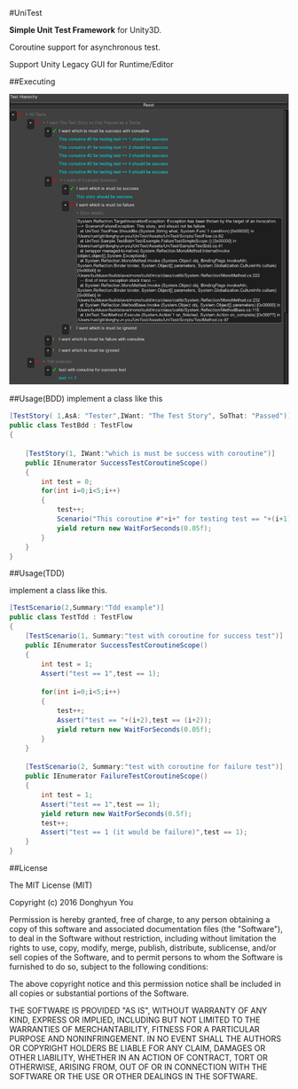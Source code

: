 #UniTest

**Simple Unit Test Framework** for Unity3D.

Coroutine support for asynchronous test.

Support Unity Legacy GUI for Runtime/Editor

##Executing

![sample](images/sample.png?raw=true "running sample(runtime)")

##Usage(BDD)
implement a class like this

```cs
[TestStory(	1,AsA: "Tester",IWant: "The Test Story", SoThat: "Passed")]
public class TestBdd : TestFlow
{

	[TestStory(1, IWant:"which is must be success with coroutine")]
	public IEnumerator SuccessTestCoroutineScope() 
	{
		int test = 0;
		for(int i=0;i<5;i++) 
		{
			test++;
			Scenario("This coroutine #"+i+" for testing test == "+(i+1)).ShouldBe("success",test == (i+1)).Done();
			yield return new WaitForSeconds(0.05f);
		}
	}
}
```

##Usage(TDD)

implement a class like this.

```cs
[TestScenario(2,Summary:"Tdd example")]
public class TestTdd : TestFlow
{
	[TestScenario(1, Summary:"test with coroutine for success test")]
	public IEnumerator SuccessTestCoroutineScope() 
	{
		int test = 1;
		Assert("test == 1",test == 1);

		for(int i=0;i<5;i++) 
		{
			test++;
			Assert("test == "+(i+2),test == (i+2));
			yield return new WaitForSeconds(0.05f);
		}
	}

	[TestScenario(2, Summary:"test with coroutine for failure test")]
	public IEnumerator FailureTestCoroutineScope() 
	{
		int test = 1;
		Assert("test == 1",test == 1);
		yield return new WaitForSeconds(0.5f);
		test++;
		Assert("test == 1 (it would be failure)",test == 1);
	}
}
```

##License

The MIT License (MIT)

Copyright (c) 2016 Donghyun You

Permission is hereby granted, free of charge, to any person obtaining a copy of this software and associated documentation files (the "Software"), to deal in the Software without restriction, including without limitation the rights to use, copy, modify, merge, publish, distribute, sublicense, and/or sell copies of the Software, and to permit persons to whom the Software is furnished to do so, subject to the following conditions:

The above copyright notice and this permission notice shall be included in all copies or substantial portions of the Software.

THE SOFTWARE IS PROVIDED "AS IS", WITHOUT WARRANTY OF ANY KIND, EXPRESS OR IMPLIED, INCLUDING BUT NOT LIMITED TO THE WARRANTIES OF MERCHANTABILITY, FITNESS FOR A PARTICULAR PURPOSE AND NONINFRINGEMENT. IN NO EVENT SHALL THE AUTHORS OR COPYRIGHT HOLDERS BE LIABLE FOR ANY CLAIM, DAMAGES OR OTHER LIABILITY, WHETHER IN AN ACTION OF CONTRACT, TORT OR OTHERWISE, ARISING FROM, OUT OF OR IN CONNECTION WITH THE SOFTWARE OR THE USE OR OTHER DEALINGS IN THE SOFTWARE.